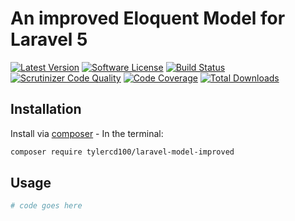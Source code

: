 # An improved Eloquent Model for Laravel 5
[![Latest Version](https://img.shields.io/github/release/tylercd100/laravel-model-improved.svg?style=flat-square)](https://github.com/tylercd100/laravel-model-improved/releases)
[![Software License](https://img.shields.io/badge/license-MIT-brightgreen.svg?style=flat-square)](LICENSE.md)
[![Build Status](https://travis-ci.org/tylercd100/laravel-model-improved.svg?branch=master)](https://travis-ci.org/tylercd100/laravel-model-improved)
[![Scrutinizer Code Quality](https://scrutinizer-ci.com/g/tylercd100/laravel-model-improved/badges/quality-score.png?b=master)](https://scrutinizer-ci.com/g/tylercd100/laravel-model-improved/?branch=master)
[![Code Coverage](https://scrutinizer-ci.com/g/tylercd100/laravel-model-improved/badges/coverage.png?b=master)](https://scrutinizer-ci.com/g/tylercd100/laravel-model-improved/?branch=master)
[![Total Downloads](https://img.shields.io/packagist/dt/tylercd100/laravel-model-improved.svg?style=flat-square)](https://packagist.org/packages/tylercd100/laravel-model-improved)

## Installation

Install via [composer](https://getcomposer.org/) - In the terminal:
```bash
composer require tylercd100/laravel-model-improved
```

## Usage
```php
# code goes here
```
